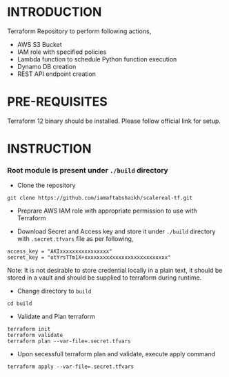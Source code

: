 # INTRODUCTION

Terraform Repository to perform following actions,
- AWS S3 Bucket
- IAM role with specified policies
- Lambda function to schedule Python function execution
- Dynamo DB creation
- REST API endpoint creation

# PRE-REQUISITES
Terraform 12 binary should be installed. Please follow official link for setup.


# INSTRUCTION

### Root module is present under `./build` directory
- Clone the repository 
```
git clone https://github.com/iamaftabshaikh/scalereal-tf.git
```


- Preprare AWS IAM role with appropriate permission to use with Terraform 

- Download Secret and Access key and store it under `./build` directory with `.secret.tfvars` file as per following,
```
access_key = "AKIxxxxxxxxxxxxxxxx"
secret_key = "otYrsTTm1X+xxxxxxxxxxxxxxxxxxxxxxxxxxx"
```
Note: It is not desirable to store credential locally in a plain text, it should be stored in a vault and should be supplied to terraform during runtime.

- Change directory to `build`
```
cd build
```

- Validate and Plan terraform 
```
terraform init
terraform validate
terraform plan --var-file=.secret.tfvars
```

- Upon secessfull terraform plan and validate, execute apply command
```
terraform apply --var-file=.secret.tfvars
```

